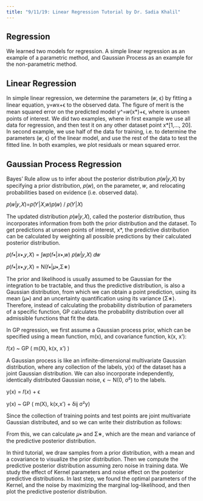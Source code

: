 ```yaml
---
title: "9/11/19: Linear Regression Tutorial by Dr. Sadia Khalil"
---
```


## Regression 
We learned two models for regression. A simple linear regression as an example of a parametric method, and Gaussian Process as an example for the non-parametric method.

## Linear Regression
In simple linear regression, we determine the parameters (𝑤, ϵ) by fitting a linear equation, y=𝑤x+ϵ to the observed data. The figure of merit is the mean squared error on the predicted model y^=𝑤(x\*)+ϵ, where is unseen points of interest. We did two examples, where in first example we use all data for regression, and then test it on any other dataset point x\*[1,…, 20]. In second example, we use half of the data for training, i.e. to determine the parameters (𝑤, ϵ) of the linear model, and use the rest of the data to test the fitted line. In both examples, we plot residuals or mean squared error.


## Gaussian Process Regression
Bayes’ Rule allow us to infer about the posterior distribution 
𝑝(𝑤\|𝑦,𝑋)
by specifying a prior distribution, 𝑝(𝑤), on the parameter, 𝑤, and relocating probabilities based on evidence (i.e. observed data).

𝑝(𝑤\|𝑦,𝑋)=𝑝(𝑌\|𝑋,𝑤)𝑝(𝑤) / 𝑝(𝑌\|𝑋)

The updated distribution 𝑝(𝑤\|𝑦,𝑋), called the posterior distribution, thus incorporates information from both the prior distribution and the dataset. To get predictions at unseen points of interest, x\*, the predictive distribution can be calculated by weighting all possible predictions by their calculated posterior distribution.
 
𝑝(𝑓∗\|𝑥∗,𝑦,𝑋) = ∫𝑤𝑝(𝑓∗\|𝑥∗,𝑤) 𝑝(𝑤\|𝑦,𝑋) 𝑑𝑤

𝑝(𝑓∗\|𝑥∗,𝑦,𝑋) = N(𝑓∗\|𝜇∗,Σ∗)

The prior and likelihood is usually assumed to be Gaussian for the integration to be tractable, and thus the predictive distribution, is also a Gaussian distribution, from which we can obtain a point prediction, using its mean (𝜇∗) and an uncertainty quantification using its variance (Σ∗). Therefore, instead of calculating the probability distribution of parameters of a specific function, GP calculates the probability distribution over all admissible functions that fit the data. 

In GP regression, we first assume a Gaussian process prior, which can be specified using a mean function, m(x), and covariance function, k(x, x’):

𝑓(𝑥) \~ GP ( m(X), k(x, x’) )

A Gaussian process is like an infinite-dimensional multivariate Gaussian distribution, where any collection of the labels, y(x) of the dataset has a joint Gaussian distribution. We can also incorporate independently, identically distributed Gaussian noise, ϵ ∼ N(0, σ²) to the labels.

y(x) = 𝑓(𝑥) + ϵ

y(x) \~ GP ( m(X), k(x,x’) + δij σ²y)

Since the collection of training points and test points are joint multivariate Gaussian distributed, and so we can write their distribution as follows:


From this, we can calculate 𝜇∗ and Σ∗, which are the mean and variance of the predictive posterior distribution.

In third tutorial, we draw samples from a prior distribution, with a mean and a covariance to visualize the prior distribution. Then we compute the predictive posterior distribution assuming zero noise in training data. We study the effect of Kernel parameters and noise effect on the posterior predictive distributions. In last step, we found the optimal parameters of the Kernel, and the noise by maximizing the marginal log-likelihood, and then plot the predictive posterior distribution.











